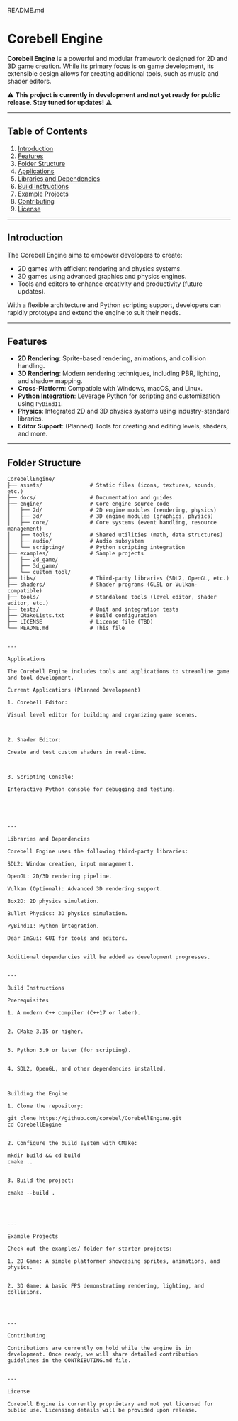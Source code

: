 README.md

# Corebell Engine  

**Corebell Engine** is a powerful and modular framework designed for 2D and 3D game creation. While its primary focus is on game development, its extensible design allows for creating additional tools, such as music and shader editors.  

⚠️ **This project is currently in development and not yet ready for public release. Stay tuned for updates!** ⚠️  

---

## **Table of Contents**  
1. [Introduction](#introduction)  
2. [Features](#features)  
3. [Folder Structure](#folder-structure)  
4. [Applications](#applications)  
5. [Libraries and Dependencies](#libraries-and-dependencies)  
6. [Build Instructions](#build-instructions)  
7. [Example Projects](#example-projects)  
8. [Contributing](#contributing)  
9. [License](#license)  

---

## **Introduction**  

The Corebell Engine aims to empower developers to create:  
- 2D games with efficient rendering and physics systems.  
- 3D games using advanced graphics and physics engines.  
- Tools and editors to enhance creativity and productivity (future updates).  

With a flexible architecture and Python scripting support, developers can rapidly prototype and extend the engine to suit their needs.  

---

## **Features**  
- **2D Rendering**: Sprite-based rendering, animations, and collision handling.  
- **3D Rendering**: Modern rendering techniques, including PBR, lighting, and shadow mapping.  
- **Cross-Platform**: Compatible with Windows, macOS, and Linux.  
- **Python Integration**: Leverage Python for scripting and customization using `PyBind11`.  
- **Physics**: Integrated 2D and 3D physics systems using industry-standard libraries.  
- **Editor Support**: (Planned) Tools for creating and editing levels, shaders, and more.  

---

## **Folder Structure**  
```plaintext  
CorebellEngine/  
├── assets/               # Static files (icons, textures, sounds, etc.)  
├── docs/                 # Documentation and guides  
├── engine/               # Core engine source code  
│   ├── 2d/               # 2D engine modules (rendering, physics)  
│   ├── 3d/               # 3D engine modules (graphics, physics)  
│   ├── core/             # Core systems (event handling, resource management)  
│   ├── tools/            # Shared utilities (math, data structures)  
│   ├── audio/            # Audio subsystem  
│   └── scripting/        # Python scripting integration  
├── examples/             # Sample projects  
│   ├── 2d_game/  
│   ├── 3d_game/  
│   └── custom_tool/  
├── libs/                 # Third-party libraries (SDL2, OpenGL, etc.)  
├── shaders/              # Shader programs (GLSL or Vulkan-compatible)  
├── tools/                # Standalone tools (level editor, shader editor, etc.)  
├── tests/                # Unit and integration tests  
├── CMakeLists.txt        # Build configuration  
├── LICENSE               # License file (TBD)  
└── README.md             # This file


---

Applications

The Corebell Engine includes tools and applications to streamline game and tool development.

Current Applications (Planned Development)

1. Corebell Editor:

Visual level editor for building and organizing game scenes.



2. Shader Editor:

Create and test custom shaders in real-time.



3. Scripting Console:

Interactive Python console for debugging and testing.





---

Libraries and Dependencies

Corebell Engine uses the following third-party libraries:

SDL2: Window creation, input management.

OpenGL: 2D/3D rendering pipeline.

Vulkan (Optional): Advanced 3D rendering support.

Box2D: 2D physics simulation.

Bullet Physics: 3D physics simulation.

PyBind11: Python integration.

Dear ImGui: GUI for tools and editors.


Additional dependencies will be added as development progresses.


---

Build Instructions

Prerequisites

1. A modern C++ compiler (C++17 or later).


2. CMake 3.15 or higher.


3. Python 3.9 or later (for scripting).


4. SDL2, OpenGL, and other dependencies installed.



Building the Engine

1. Clone the repository:

git clone https://github.com/corebel/CorebellEngine.git  
cd CorebellEngine


2. Configure the build system with CMake:

mkdir build && cd build  
cmake ..


3. Build the project:

cmake --build .




---

Example Projects

Check out the examples/ folder for starter projects:

1. 2D Game: A simple platformer showcasing sprites, animations, and physics.


2. 3D Game: A basic FPS demonstrating rendering, lighting, and collisions.




---

Contributing

Contributions are currently on hold while the engine is in development. Once ready, we will share detailed contribution guidelines in the CONTRIBUTING.md file.


---

License

Corebell Engine is currently proprietary and not yet licensed for public use. Licensing details will be provided upon release.
